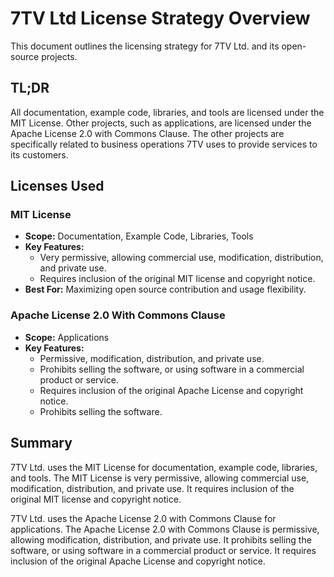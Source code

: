 # 7TV Ltd License Strategy Overview

This document outlines the licensing strategy for 7TV Ltd. and its open-source projects.

## TL;DR

All documentation, example code, libraries, and tools are licensed under the MIT License. Other projects, such as applications, are licensed under the Apache License 2.0 with Commons Clause.
The other projects are specifically related to business operations 7TV uses to provide services to its customers. 

## Licenses Used

### MIT License

- **Scope:** Documentation, Example Code, Libraries, Tools
- **Key Features:**
    - Very permissive, allowing commercial use, modification, distribution, and private use.
    - Requires inclusion of the original MIT license and copyright notice.
- **Best For:** Maximizing open source contribution and usage flexibility.

### Apache License 2.0 With Commons Clause

- **Scope:** Applications
- **Key Features:**
    - Permissive, modification, distribution, and private use.
    - Prohibits selling the software, or using software in a commercial product or service.
    - Requires inclusion of the original Apache License and copyright notice.
    - Prohibits selling the software.

## Summary

7TV Ltd. uses the MIT License for documentation, example code, libraries, and tools. The MIT License is very permissive, allowing commercial use, modification, distribution, and private use. It requires inclusion of the original MIT license and copyright notice.

7TV Ltd. uses the Apache License 2.0 with Commons Clause for applications. The Apache License 2.0 with Commons Clause is permissive, allowing modification, distribution, and private use. It prohibits selling the software, or using software in a commercial product or service. It requires inclusion of the original Apache License and copyright notice.
